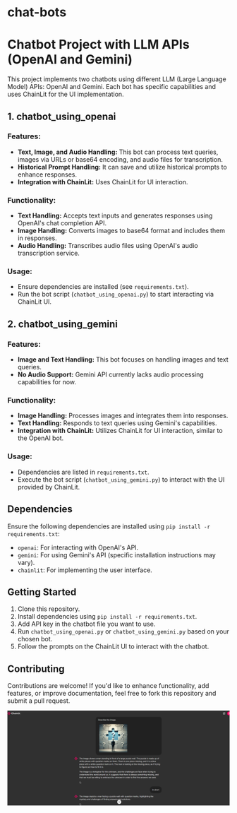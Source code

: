 # chat-bots

# Chatbot Project with LLM APIs (OpenAI and Gemini)

This project implements two chatbots using different LLM (Large Language Model) APIs: OpenAI and Gemini. Each bot has specific capabilities and uses ChainLit for the UI implementation.

## 1. chatbot_using_openai

### Features:
- **Text, Image, and Audio Handling:** This bot can process text queries, images via URLs or base64 encoding, and audio files for transcription.
- **Historical Prompt Handling:** It can save and utilize historical prompts to enhance responses.
- **Integration with ChainLit:** Uses ChainLit for UI interaction.

### Functionality:
- **Text Handling:** Accepts text inputs and generates responses using OpenAI's chat completion API.
- **Image Handling:** Converts images to base64 format and includes them in responses.
- **Audio Handling:** Transcribes audio files using OpenAI's audio transcription service.

### Usage:
- Ensure dependencies are installed (see `requirements.txt`).
- Run the bot script (`chatbot_using_openai.py`) to start interacting via ChainLit UI.

## 2. chatbot_using_gemini

### Features:
- **Image and Text Handling:** This bot focuses on handling images and text queries.
- **No Audio Support:** Gemini API currently lacks audio processing capabilities for now.

### Functionality:
- **Image Handling:** Processes images and integrates them into responses.
- **Text Handling:** Responds to text queries using Gemini's capabilities.
- **Integration with ChainLit:** Utilizes ChainLit for UI interaction, similar to the OpenAI bot.

### Usage:
- Dependencies are listed in `requirements.txt`.
- Execute the bot script (`chatbot_using_gemini.py`) to interact with the UI provided by ChainLit.

## Dependencies

Ensure the following dependencies are installed using `pip install -r requirements.txt`:
- `openai`: For interacting with OpenAI's API.
- `gemini`: For using Gemini's API (specific installation instructions may vary).
- `chainlit`: For implementing the user interface.

## Getting Started

1. Clone this repository.
2. Install dependencies using `pip install -r requirements.txt`.
3. Add API key in the chatbot file you want to use.
3. Run `chatbot_using_openai.py` or `chatbot_using_gemini.py` based on your chosen bot.
4. Follow the prompts on the ChainLit UI to interact with the chatbot.

## Contributing

Contributions are welcome! If you'd like to enhance functionality, add features, or improve documentation, feel free to fork this repository and submit a pull request.

![Screen shot of bot processing image](image.png)